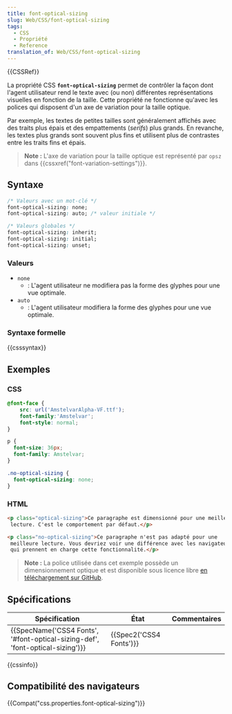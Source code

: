 ```yaml
---
title: font-optical-sizing
slug: Web/CSS/font-optical-sizing
tags:
  - CSS
  - Propriété
  - Reference
translation_of: Web/CSS/font-optical-sizing
---
```

{{CSSRef}}

La propriété CSS **`font-optical-sizing`** permet de contrôler la façon dont l'agent utilisateur rend le texte avec (ou non) différentes représentations visuelles en fonction de la taille.  Cette propriété ne fonctionne qu'avec les polices qui disposent d'un axe de variation pour la taille optique.

Par exemple, les textes de petites tailles sont généralement affichés avec des traits plus épais et des empattements (_serifs_) plus grands. En revanche, les textes plus grands sont souvent plus fins et utilisent plus de contrastes entre les traits fins et épais.

> **Note :** L'axe de variation pour la taille optique est représenté par `opsz` dans {{cssxref("font-variation-settings")}}.

## Syntaxe

```css
/* Valeurs avec un mot-clé */
font-optical-sizing: none;
font-optical-sizing: auto; /* valeur initiale */

/* Valeurs globales */
font-optical-sizing: inherit;
font-optical-sizing: initial;
font-optical-sizing: unset;
```

### Valeurs

- `none`
  - : L'agent utilisateur ne modifiera pas la forme des glyphes pour une vue optimale.
- `auto`
  - : L'agent utilisateur modifiera la forme des glyphes pour une vue optimale.

### Syntaxe formelle

{{csssyntax}}

## Exemples

### CSS

```css
@font-face {
    src: url('AmstelvarAlpha-VF.ttf');
    font-family:'Amstelvar';
    font-style: normal;
}

p {
  font-size: 36px;
  font-family: Amstelvar;
}

.no-optical-sizing {
  font-optical-sizing: none;
}
```

### HTML

```html
<p class="optical-sizing">Ce paragraphe est dimensionné pour une meilleure
 lecture. C'est le comportement par défaut.</p>

<p class="no-optical-sizing">Ce paragraphe n'est pas adapté pour une
 meilleure lecture. Vous devriez voir une différence avec les navigateurs
 qui prennent en charge cette fonctionnalité.</p>
```

> **Note :** La police utilisée dans cet exemple possède un dimensionnement optique et est disponible sous licence libre [en téléchargement sur GitHub](https://github.com/TypeNetwork/Amstelvar/releases).

## Spécifications

| Spécification                                                                                            | État                             | Commentaires |
| -------------------------------------------------------------------------------------------------------- | -------------------------------- | ------------ |
| {{SpecName('CSS4 Fonts', '#font-optical-sizing-def', 'font-optical-sizing')}} | {{Spec2('CSS4 Fonts')}} |              |

{{cssinfo}}

## Compatibilité des navigateurs

{{Compat("css.properties.font-optical-sizing")}}

